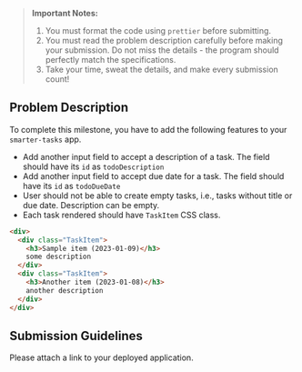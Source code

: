 > **Important Notes:**
>
> 1. You must format the code using `prettier` before submitting.
> 2. You must read the problem description carefully before making your submission. Do not miss the details - the program should perfectly match the specifications.
> 3. Take your time, sweat the details, and make every submission count!

## Problem Description

To complete this milestone, you have to add the following features to your `smarter-tasks` app.

- Add another input field to accept a description of a task. The field should have its `id` as `todoDescription`
- Add another input field to accept due date for a task. The field should have its `id` as `todoDueDate`
- User should not be able to create empty tasks, i.e., tasks without title or due date. Description can be empty.
- Each task rendered should have `TaskItem` CSS class.

```html
<div>
  <div class="TaskItem">
    <h3>Sample item (2023-01-09)</h3>
    some description
  </div>
  <div class="TaskItem">
    <h3>Another item (2023-01-08)</h3>
    another description
  </div>
</div>
```

## Submission Guidelines

Please attach a link to your deployed application.
